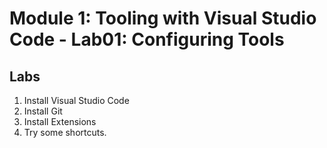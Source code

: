 # Module 1: Tooling with Visual Studio Code - Lab01: Configuring Tools

## Labs

1. Install Visual Studio Code
2. Install Git
3. Install Extensions
4. Try some shortcuts.
